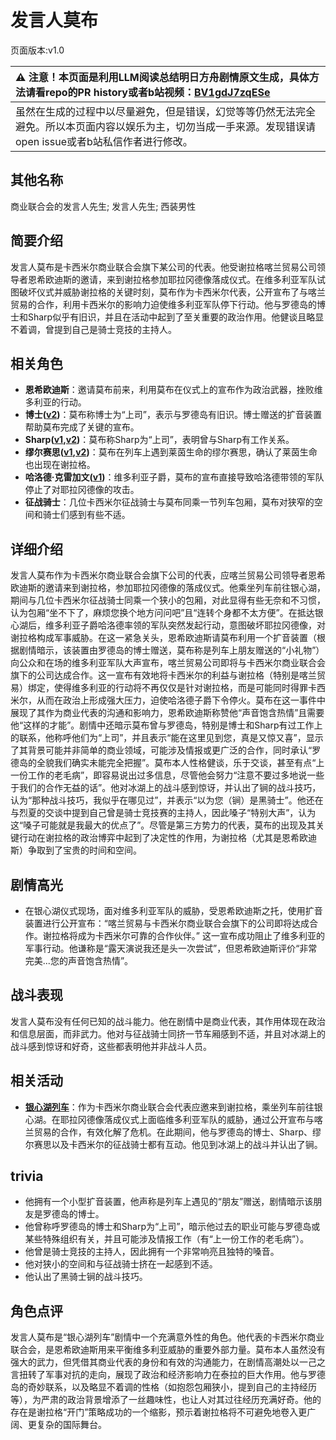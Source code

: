 # 发言人莫布
页面版本:v1.0
 

| :warning: 注意！本页面是利用LLM阅读总结明日方舟剧情原文生成，具体方法请看repo的PR history或者b站视频：[BV1gdJ7zqESe](https://www.bilibili.com/video/BV1gdJ7zqESe/)         |
|:----------------------------|
| 虽然在生成的过程中以尽量避免，但是错误，幻觉等等仍然无法完全避免。所以本页面内容以娱乐为主，切勿当成一手来源。发现错误请open issue或者b站私信作者进行修改。|



## 其他名称
商业联合会的发言人先生; 发言人先生; 西装男性
## 简要介绍
发言人莫布是卡西米尔商业联合会旗下某公司的代表。他受谢拉格喀兰贸易公司领导者恩希欧迪斯的邀请，来到谢拉格参加耶拉冈德像落成仪式。在维多利亚军队试图破坏仪式并威胁谢拉格的关键时刻，莫布作为卡西米尔代表，公开宣布了与喀兰贸易的合作，利用卡西米尔的影响力迫使维多利亚军队停下行动。他与罗德岛的博士和Sharp似乎有旧识，并且在活动中起到了至关重要的政治作用。他健谈且略显不着调，曾提到自己是骑士竞技的主持人。
## 相关角色
-   **恩希欧迪斯**：邀请莫布前来，利用莫布在仪式上的宣布作为政治武器，挫败维多利亚的行动。
-   **博士([v2](../char_v3/extended_char_bo_shi.md))**：莫布称博士为“上司”，表示与罗德岛有旧识。博士赠送的扩音装置帮助莫布完成了关键的宣布。
-   **Sharp([v1](char_609_acguad.md),[v2](../char_v3/char_609_acguad.md))**：莫布称Sharp为“上司”，表明曾与Sharp有工作关系。
-   **缪尔赛思([v1](char_249_mlyss.md),[v2](../char_v3/char_249_mlyss.md))**：莫布在列车上遇到莱茵生命的缪尔赛思，确认了莱茵生命也出现在谢拉格。
-   **哈洛德·克雷加文([v1](extended_char_6367bd.md))**：维多利亚子爵，莫布的宣布直接导致哈洛德带领的军队停止了对耶拉冈德像的攻击。
-   **征战骑士**：几位卡西米尔征战骑士与莫布同乘一节列车包厢，莫布对狭窄的空间和骑士们感到有些不适。
## 详细介绍
发言人莫布作为卡西米尔商业联合会旗下公司的代表，应喀兰贸易公司领导者恩希欧迪斯的邀请来到谢拉格，参加耶拉冈德像的落成仪式。他乘坐列车前往银心湖，期间与几位卡西米尔征战骑士同乘一个狭小的包厢，对此显得有些无奈和不习惯，认为包厢“坐不下了，麻烦您换个地方问问吧”且“连转个身都不太方便”。在抵达银心湖后，维多利亚子爵哈洛德率领的军队突然发起行动，意图破坏耶拉冈德像，对谢拉格构成军事威胁。在这一紧急关头，恩希欧迪斯请莫布利用一个扩音装置（根据剧情暗示，该装置由罗德岛的博士赠送，莫布称是列车上朋友赠送的“小礼物”）向公众和在场的维多利亚军队大声宣布，喀兰贸易公司即将与卡西米尔商业联合会旗下的公司达成合作。这一宣布有效地将卡西米尔的利益与谢拉格（特别是喀兰贸易）绑定，使得维多利亚的行动将不再仅仅是针对谢拉格，而是可能同时得罪卡西米尔，从而在政治上形成强大压力，迫使哈洛德子爵下令停火。莫布在这一事件中展现了其作为商业代表的沟通和影响力，恩希欧迪斯称赞他“声音饱含热情”且需要他“这样的才能”。剧情中还暗示莫布曾与罗德岛，特别是博士和Sharp有过工作上的联系，他称呼他们为“上司”，并且表示“能在这里见到您，真是又惊又喜”，显示了其背景可能并非简单的商业领域，可能涉及情报或更广泛的合作，同时承认“罗德岛的全貌我们确实未能完全把握”。莫布本人性格健谈，乐于交谈，甚至有点“上一份工作的老毛病”，即容易说出过多信息，尽管他会努力“注意不要过多地说一些于我们的合作无益的话”。他对冰湖上的战斗感到惊讶，并认出了锏的战斗技巧，认为“那种战斗技巧，我似乎在哪见过”，并表示“以为您（锏）是黑骑士”。他还在与烈夏的交谈中提到自己曾是骑士竞技赛的主持人，因此嗓子“特别大声”，认为这“嗓子可能就是我最大的优点了”。尽管是第三方势力的代表，莫布的出现及其关键行动在谢拉格的政治博弈中起到了决定性的作用，为谢拉格（尤其是恩希欧迪斯）争取到了宝贵的时间和空间。
## 剧情高光
*   在银心湖仪式现场，面对维多利亚军队的威胁，受恩希欧迪斯之托，使用扩音装置进行公开宣布：“喀兰贸易与卡西米尔商业联合会旗下的公司即将达成合作。谢拉格将成为卡西米尔可靠的合作伙伴。” 这一宣布成功阻止了维多利亚的军事行动。他谦称是“露天演说我还是头一次尝试”，但恩希欧迪斯评价“非常完美...您的声音饱含热情”。
## 战斗表现
发言人莫布没有任何已知的战斗能力。他在剧情中是商业代表，其作用体现在政治和信息层面，而非武力。他对与征战骑士同挤一节车厢感到不适，并且对冰湖上的战斗感到惊讶和好奇，这些都表明他并非战斗人员。
## 相关活动
-   **[银心湖列车](../stories/act30side.md)**：作为卡西米尔商业联合会代表应邀来到谢拉格，乘坐列车前往银心湖。在耶拉冈德像落成仪式上面临维多利亚军队的威胁，通过公开宣布与喀兰贸易的合作，有效化解了危机。在此期间，他与罗德岛的博士、Sharp、缪尔赛思以及卡西米尔的征战骑士都有互动。他见到冰湖上的战斗并认出了锏。
## trivia
*   他拥有一个小型扩音装置，他声称是列车上遇见的“朋友”赠送，剧情暗示该朋友是罗德岛的博士。
*   他曾称呼罗德岛的博士和Sharp为“上司”，暗示他过去的职业可能与罗德岛或某些特殊组织有关，并且可能涉及情报工作（有“上一份工作的老毛病”）。
*   他曾是骑士竞技的主持人，因此拥有一个非常响亮且独特的嗓音。
*   他对狭小的空间和与征战骑士挤在一起感到不适。
*   他认出了黑骑士锏的战斗技巧。
## 角色点评
发言人莫布是“银心湖列车”剧情中一个充满意外性的角色。他代表的卡西米尔商业联合会，是恩希欧迪斯用来平衡维多利亚威胁的重要外部力量。莫布本人虽然没有强大的武力，但凭借其商业代表的身份和有效的沟通能力，在剧情高潮处以一己之言扭转了军事对抗的走向，展现了政治和经济影响力在泰拉的巨大作用。他与罗德岛的奇妙联系，以及略显不着调的性格（如抱怨包厢狭小，提到自己的主持经历等），为严肃的政治背景增添了一丝趣味性，也让人对其过往经历充满好奇。他的存在是谢拉格“开门”策略成功的一个缩影，预示着谢拉格将不可避免地卷入更广阔、更复杂的国际舞台。